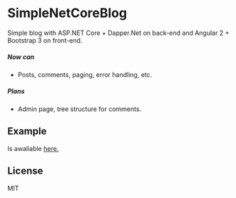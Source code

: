# SimpleNetCoreBlog
Simple blog with ASP.NET Core + Dapper.Net on back-end and Angular 2 + Bootstrap 3 on front-end.
##### Now can
  - Posts, comments, paging, error handling, etc.
##### Plans
  - Admin page, tree structure for comments.
## Example
Is awaliable [here.][df1]
## License
MIT

[df1]: <http://barmak.me/>